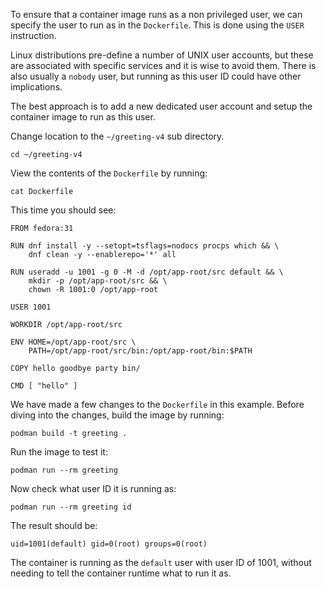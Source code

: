 To ensure that a container image runs as a non privileged user, we can specify the user to run as in the `Dockerfile`. This is done using the `USER` instruction.

Linux distributions pre-define a number of UNIX user accounts, but these are associated with specific services and it is wise to avoid them. There is also usually a `nobody` user, but running as this user ID could have other implications.

The best approach is to add a new dedicated user account and setup the container image to run as this user.

Change location to the `~/greeting-v4` sub directory.

```execute
cd ~/greeting-v4
```

View the contents of the `Dockerfile` by running:

```execute
cat Dockerfile
```

This time you should see:

```
FROM fedora:31

RUN dnf install -y --setopt=tsflags=nodocs procps which && \
    dnf clean -y --enablerepo='*' all

RUN useradd -u 1001 -g 0 -M -d /opt/app-root/src default && \
    mkdir -p /opt/app-root/src && \
    chown -R 1001:0 /opt/app-root

USER 1001

WORKDIR /opt/app-root/src

ENV HOME=/opt/app-root/src \
    PATH=/opt/app-root/src/bin:/opt/app-root/bin:$PATH

COPY hello goodbye party bin/

CMD [ "hello" ]
```

We have made a few changes to the `Dockerfile` in this example. Before diving into the changes, build the image by running:

```execute
podman build -t greeting .
```

Run the image to test it:

```execute
podman run --rm greeting
```

Now check what user ID it is running as:

```execute
podman run --rm greeting id
```

The result should be:

```
uid=1001(default) gid=0(root) groups=0(root)
```

The container is running as the `default` user with user ID of 1001, without needing to tell the container runtime what to run it as.
